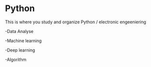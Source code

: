# Python

This is where you study and organize Python
/
electronic engeeniering 


-Data Analyse

-Machine learning

-Deep learning

-Algorithm

